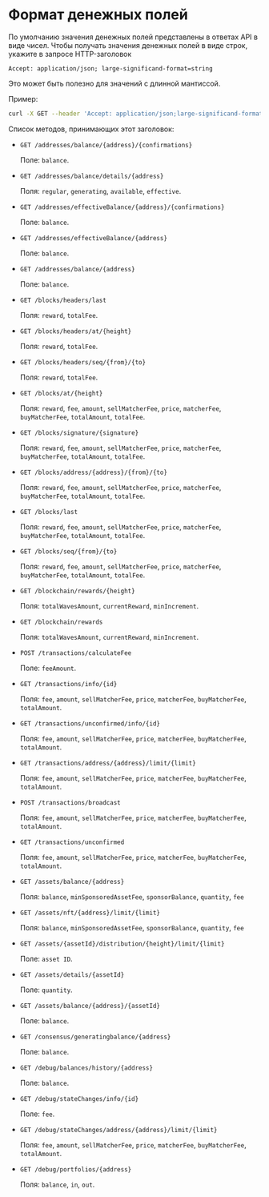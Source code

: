 # Формат денежных полей

По умолчанию значения денежных полей представлены в ответах API в виде чисел. Чтобы получать значения денежных полей в виде строк, укажите в запросе HTTP-заголовок 

```
Accept: application/json; large-significand-format=string
```

Это может быть полезно для значений с длинной мантиссой.

Пример:

```bash
curl -X GET --header 'Accept: application/json;large-significand-format=string' 'https://nodes.wavesnodes.com/blocks/headers/last'
```

Список методов, принимающих этот заголовок:

* `GET /addresses/balance/{address}/{confirmations}`

   Поле: `balance`.

* `GET /addresses/balance/details/{address}`

   Поля: `regular`, `generating`, `available`, `effective`.

* `GET /addresses/effectiveBalance/{address}/{confirmations}`

   Поле: `balance`.

* `GET /addresses/effectiveBalance/{address}`

   Поле: `balance`.

* `GET /addresses/balance/{address}`

   Поле: `balance`.

* `GET /blocks/headers/last`

   Поля: `reward`, `totalFee`.

* `GET /blocks/headers/at/{height}`

   Поля: `reward`, `totalFee`.

* `GET /blocks/headers/seq/{from}/{to}`

   Поля: `reward`, `totalFee`.

* `GET /blocks/at/{height}`

   Поля: `reward`, `fee`, `amount`, `sellMatcherFee`, `price`, `matcherFee`, `buyMatcherFee`, `totalAmount`, `totalFee`.

* `GET /blocks/signature/{signature}`

   Поля: `reward`, `fee`, `amount`, `sellMatcherFee`, `price`, `matcherFee`, `buyMatcherFee`, `totalAmount`, `totalFee`.

* `GET /blocks/address/{address}/{from}/{to}`

   Поля: `reward`, `fee`, `amount`, `sellMatcherFee`, `price`, `matcherFee`, `buyMatcherFee`, `totalAmount`, `totalFee`.

* `GET /blocks/last`

   Поля: `reward`, `fee`, `amount`, `sellMatcherFee`, `price`, `matcherFee`, `buyMatcherFee`, `totalAmount`, `totalFee`.

* `GET /blocks/seq/{from}/{to}`

   Поля: `reward`, `fee`, `amount`, `sellMatcherFee`, `price`, `matcherFee`, `buyMatcherFee`, `totalAmount`, `totalFee`.

* `GET /blockchain/rewards/{height}`

   Поля: `totalWavesAmount`, `currentReward`, `minIncrement`.

* `GET /blockchain/rewards`

   Поля: `totalWavesAmount`, `currentReward`, `minIncrement`.

* `POST /transactions/calculateFee`

   Поле: `feeAmount`.

* `GET /transactions/info/{id}`

   Поля: `fee`, `amount`, `sellMatcherFee`, `price`, `matcherFee`, `buyMatcherFee`, `totalAmount`.

* `GET /transactions/unconfirmed/info/{id}`

   Поля: `fee`, `amount`, `sellMatcherFee`, `price`, `matcherFee`, `buyMatcherFee`, `totalAmount`.

* `GET /transactions/address/{address}/limit/{limit}`

   Поля: `fee`, `amount`, `sellMatcherFee`, `price`, `matcherFee`, `buyMatcherFee`, `totalAmount`.

* `POST /transactions/broadcast`

   Поля: `fee`, `amount`, `sellMatcherFee`, `price`, `matcherFee`, `buyMatcherFee`, `totalAmount`.

* `GET /transactions/unconfirmed`

   Поля: `fee`, `amount`, `sellMatcherFee`, `price`, `matcherFee`, `buyMatcherFee`, `totalAmount`.

* `GET /assets/balance/{address}`

   Поля: `balance`, `minSponsoredAssetFee`, `sponsorBalance`, `quantity`, `fee`

* `GET /assets/nft/{address}/limit/{limit}`

   Поля: `balance`, `minSponsoredAssetFee`, `sponsorBalance`, `quantity`, `fee`

* `GET /assets/{assetId}/distribution/{height}/limit/{limit}`

   Поле: `asset ID`.

* `GET /assets/details/{assetId}`

   Поле: `quantity`.

* `GET /assets/balance/{address}/{assetId}`

   Поле: `balance`.

* `GET /consensus/generatingbalance/{address}`

   Поле: `balance`.

* `GET /debug/balances/history/{address}`

   Поле: `balance`.

* `GET /debug/stateChanges/info/{id}`

   Поле: `fee`.

* `GET /debug/stateChanges/address/{address}/limit/{limit}`

   Поля: `fee`, `amount`, `sellMatcherFee`, `price`, `matcherFee`, `buyMatcherFee`, `totalAmount`.

* `GET /debug/portfolios/{address}`

   Поля: `balance`, `in`, `out`.
